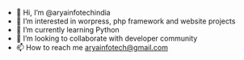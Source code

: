 - 👋 Hi, I’m @aryainfotechindia
- 👀 I’m interested in worpress, php framework and website projects
- 🌱 I’m currently learning Python 
- 💞️ I’m looking to collaborate with developer community
- 📫 How to reach me aryainfotech@gmail.com

<!---
aryainfotechindia/aryainfotechindia is a ✨ special ✨ repository because its `README.md` (this file) appears on your GitHub profile.
You can click the Preview link to take a look at your changes.
--->
